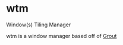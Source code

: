 # wtm
Window(s) Tiling Manager

wtm is a window manager based off of [Grout](https://github.com/tarkah/grout)
